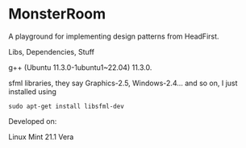 # MonsterRoom
A playground for implementing design patterns from HeadFirst.

Libs, Dependencies, Stuff

g++ (Ubuntu 11.3.0-1ubuntu1~22.04) 11.3.0.

sfml libraries, they say Graphics-2.5, Windows-2.4... and so on, I just installed using
```
sudo apt-get install libsfml-dev
```

Developed on:

Linux Mint 21.1 Vera



